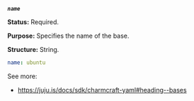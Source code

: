 ***`name`***

**Status:** Required.

**Purpose:** Specifies the name of the base. 

**Structure:** String.

```yaml
name: ubuntu
```

See more:
- https://juju.is/docs/sdk/charmcraft-yaml#heading--bases
